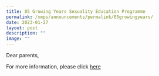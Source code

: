 ```yaml
---
title: 05 Growing Years Sexuality Education Programme
permalink: /xmps/announcements/permalink/05growingyears/
date: 2023-01-27
layout: post
description: ""
image: ""
---
```


Dear parents,

For more information, please click [here](/our-resources/for-parents/sexuality-education-programme/)